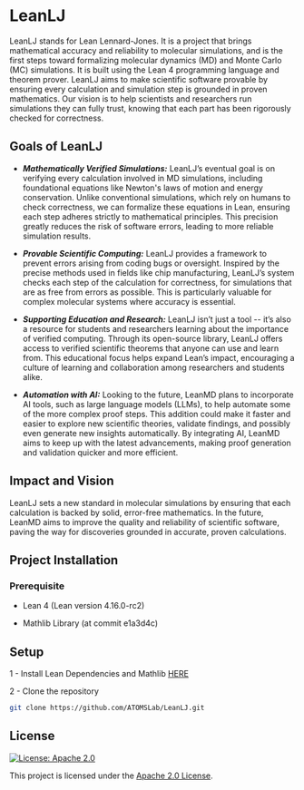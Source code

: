 # LeanLJ

LeanLJ stands for Lean Lennard-Jones. It is a project that brings mathematical accuracy and reliability to molecular simulations, and is the first steps toward formalizing molecular dynamics (MD) and Monte Carlo (MC) simulations. 
It is built using the Lean 4 programming language and theorem prover. LeanLJ aims to make scientific software provable by ensuring every 
calculation and simulation step is grounded in proven mathematics. Our vision is to help scientists and researchers run simulations 
they can fully trust, knowing that each part has been rigorously checked for correctness.

## Goals of LeanLJ
+ ***Mathematically Verified Simulations:*** LeanLJ’s eventual goal is on verifying every calculation involved in MD simulations, including foundational
equations like Newton's laws of motion and energy conservation. Unlike conventional simulations, which rely on humans to check correctness, we can formalize these
equations in Lean, ensuring each step adheres strictly to mathematical principles. This precision greatly reduces the risk of software errors, leading
to more reliable simulation results.

+ ***Provable Scientific Computing:*** LeanLJ provides a framework to prevent errors arising from coding bugs or oversight.
Inspired by the precise methods used in fields like chip manufacturing, LeanLJ’s system checks each step of the calculation for correctness, for
simulations that are as free from errors as possible. This is particularly valuable for complex molecular systems where accuracy is essential.

+ ***Supporting Education and Research:*** LeanLJ isn’t just a tool -- it’s also a resource for students and researchers learning about the importance of
verified computing. Through its open-source library, LeanLJ offers access to verified scientific theorems that anyone can use and learn from. This educational focus helps expand Lean’s impact, encouraging a culture of learning and collaboration among researchers and students alike.

+ ***Automation with AI:*** Looking to the future, LeanMD plans to incorporate AI tools, such as large language models (LLMs), to help automate some of the more complex proof steps. This addition could make it faster and easier to explore new scientific theories, validate findings, and possibly even generate new insights automatically. By integrating AI, LeanMD aims to keep up with the latest advancements, making proof generation and validation quicker and more efficient.

## Impact and Vision
LeanLJ sets a new standard in molecular simulations by ensuring that each calculation is backed by solid, error-free mathematics. In the future, LeanMD aims to improve the 
quality and reliability of scientific software, paving the way for discoveries grounded in accurate, proven calculations.

## Project Installation

### Prerequisite
  - Lean 4 (Lean version 4.16.0-rc2)
  
  - Mathlib Library (at commit e1a3d4c)

## Setup

1 - Install Lean Dependencies and Mathlib
 [HERE](https://lean-lang.org/lean4/doc/quickstart.html)

2 - Clone the repository
  ```bash
  git clone https://github.com/ATOMSLab/LeanLJ.git
  ```

## License
[![License: Apache 2.0](https://img.shields.io/badge/License-Apache_2.0-blue.svg)](https://www.apache.org/licenses/LICENSE-2.0)

This project is licensed under the [Apache 2.0 License](https://www.apache.org/licenses/LICENSE-2.0).




